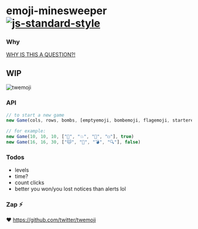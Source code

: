 # emoji-minesweeper [![js-standard-style](https://img.shields.io/badge/code%20style-standard-brightgreen.svg?style=flat)](https://github.com/feross/standard)

### Why

[WHY IS THIS A QUESTION?!](https://twitter.com/muanchiou/status/601633821012856832)

## WIP

![twemoji](https://cloud.githubusercontent.com/assets/1153134/7785884/b70647ce-01da-11e5-9385-bf104f9df483.gif)

### API

```javascript
// to start a new game
new Game(cols, rows, bombs, [emptyemoji, bombemoji, flagemoji, starteremoji], twemojiOrNot)

// for example:
new Game(10, 10, 10, ["🌱", "💥", "🚩", "◻️"], true)
new Game(16, 16, 30, ["🐱", "📛", "💣", "🔍"], false)
```

### Todos

- levels
- time?
- count clicks
- better you won/you lost notices than alerts lol

### Zap :zap:

:heart: https://github.com/twitter/twemoji
